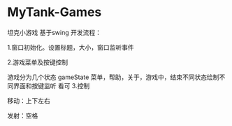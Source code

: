 # MyTank-Games
坦克小游戏
基于swing
开发流程：

1.窗口初始化。设置标题，大小，窗口监听事件 

2.游戏菜单及按键控制

游戏分为几个状态 gameState
菜单，帮助，关于，游戏中，结束不同状态绘制不同界面和按键监听
看可
3.控制

移动：上下左右

发射：空格
